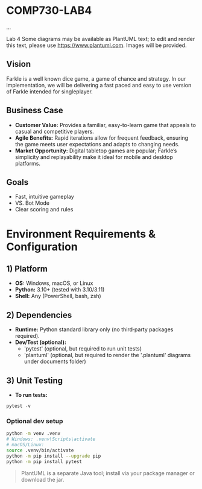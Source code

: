 # COMP730-LAB4

...

Lab 4
Some diagrams may be available as PlantUML text; to edit and render this text, please use https://www.plantuml.com. Images will be provided.

## Vision
Farkle is a well known dice game, a game of chance and strategy. In our implementation, we will be delivering a fast paced and easy to use version of Farkle intended for singleplayer. 

## Business Case
- **Customer Value:** Provides a familiar, easy-to-learn game that appeals to casual and competitive players.
- **Agile Benefits:** Rapid iterations allow for frequent feedback, ensuring the game meets user expectations and adapts to changing needs.
- **Market Opportunity:** Digital tabletop games are popular; Farkle’s simplicity and replayability make it ideal for mobile and desktop platforms.

## Goals
- Fast, intuitive gameplay
- VS. Bot Mode
- Clear scoring and rules

# Environment Requirements & Configuration

## 1) Platform
- **OS:** Windows, macOS, or Linux
- **Python:** 3.10+ (tested with 3.10/3.11)
- **Shell:** Any (PowerShell, bash, zsh)

## 2) Dependencies
- **Runtime:** Python standard library only (no third‑party packages required).
- **Dev/Test (optional):**
  - 'pytest' (optional, but required to run unit tests)
  - 'plantuml' (optional, but required to render the '.plantuml' diagrams under documents folder)

## 3) Unit Testing
- **To run tests:**
```
pytest -v
```

### Optional dev setup
```bash
python -m venv .venv
# Windows: .venv\Scripts\activate
# macOS/Linux:
source .venv/bin/activate
python -m pip install --upgrade pip
python -m pip install pytest
```
> PlantUML is a separate Java tool; install via your package manager or download the jar.


